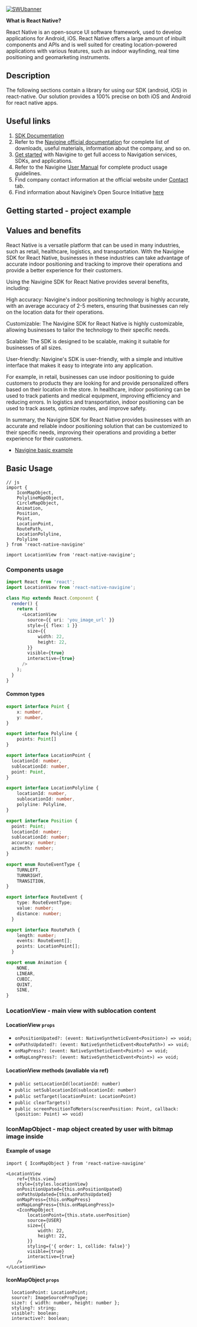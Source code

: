 
[![SWUbanner](https://i.ibb.co/DK0WNM7/react-native.jpg)](https://github.com/Navigine/react-native-navigine)

**What is React Native?**

React Native is an open-source UI software framework, used to develop applications for Android, iOS. React Native offers a large amount of inbuilt components and APIs and is well suited for creating location-powered applications with various features, such as indoor wayfinding, real time positioning and geomarketing instruments. 

## Description
The following sections contain a library  for using our SDK (android, iOS) in react-native. Our solution provides a 100% precise on both iOS and Android for react native apps. 

## Useful links 
1. [SDK Documentation](https://github.com/Navigine/Indoor-Navigation-Android-Mobile-SDK-2.0/wiki)
2. Refer to the [Navigine official documentation](https://navigine.com/documentation/) for complete list of downloads, useful materials, information about the company, and so on.
3. [Get started](http://locations.navigine.com/login) with Navigine to get full access to Navigation services, SDKs, and applications.
4. Refer to the Navigine [User Manual](http://docs.navigine.com/) for complete product usage guidelines.
5. Find company contact information at the official website under [Contact](https://navigine.com/contacts/) tab.
6. Find information about Navigine’s Open Source Initiative [here](https://navigine.com/open-source/)
## Getting started - project example

## Values and benefits
React Native is a versatile platform that can be used in many industries, such as retail, healthcare, logistics, and transportation. With the Navigine SDK for React Native, businesses in these industries can take advantage of accurate indoor positioning and tracking to improve their operations and provide a better experience for their customers.

Using the Navigine SDK for React Native provides several benefits, including:

High accuracy: Navigine's indoor positioning technology is highly accurate, with an average accuracy of 2-5 meters, ensuring that businesses can rely on the location data for their operations.

Customizable: The Navigine SDK for React Native is highly customizable, allowing businesses to tailor the technology to their specific needs.

Scalable: The SDK is designed to be scalable, making it suitable for businesses of all sizes.

User-friendly: Navigine's SDK is user-friendly, with a simple and intuitive interface that makes it easy to integrate into any application.

For example, in retail, businesses can use indoor positioning to guide customers to products they are looking for and provide personalized offers based on their location in the store. In healthcare, indoor positioning can be used to track patients and medical equipment, improving efficiency and reducing errors. In logistics and transportation, indoor positioning can be used to track assets, optimize routes, and improve safety.

In summary, the Navigine SDK for React Native provides businesses with an accurate and reliable indoor positioning solution that can be customized to their specific needs, improving their operations and providing a better experience for their customers.

- [Navigine basic example](https://github.com/Navigine/react-native-navigine-example)

## Basic Usage

```
// js
import {
    IconMapObject,
    PolylineMapObject,
    CircleMapObject,
    Animation,
    Position,
    Point,
    LocationPoint,
    RoutePath,
    LocationPolyline,
    Polyline
} from 'react-native-navigine'

import LocationView from 'react-native-navigine';
```

### Components usage
```typescript jsx
import React from 'react';
import LocationView from 'react-native-navigine';

class Map extends React.Component {
  render() {
    return (
      <LocationView
        source={{ uri: 'you_image_url' }}
        style={{ flex: 1 }}
        size={{
            width: 22,
            height: 22,
        }}
        visible={true}
        interactive={true}
      />
    );
  }
}
```

#### Common types
```typescript
export interface Point {
    x: number,
    y: number,
}

export interface Polyline {
    points: Point[]
}

export interface LocationPoint {
  locationId: number,
  sublocationId: number,
  point: Point,
}

export interface LocationPolyline {
    locationId: number,
    sublocationId: number,
    polyline: Polyline,
}

export interface Position {
  point: Point;
  locationId: number;
  sublocationId: number;
  accuracy: number;
  azimuth: number;
}

export enum RouteEventType {
    TURNLEFT,
    TURNRIGHT,
    TRANSITION,
}

export interface RouteEvent {
    type: RouteEventType;
    value: number;
    distance: number;
  }

export interface RoutePath {
    length: number;
    events: RouteEvent[];
    points: LocationPoint[];
  }

export enum Animation {
    NONE,
    LINEAR,
    CUBIC,
    QUINT,
    SINE,
}
```
### LocationView - main view with sublocation content

#### LocationView `props`
- `onPositionUpated?: (event: NativeSyntheticEvent<Position>) => void;`
- `onPathsUpdated?: (event: NativeSyntheticEvent<RoutePath>) => void;`
- `onMapPress?: (event: NativeSyntheticEvent<Point>) => void;`
- `onMapLongPress?: (event: NativeSyntheticEvent<Point>) => void;`

#### LocationView methods (avaliable via ref)
- `public setLocationId(locationId: number)`
- `public setSublocationId(sublocationId: number)`
- `public setTarget(locationPoint: LocationPoint)`
- `public clearTargets()`
- `public screenPositionToMeters(screenPosition: Point, callback: (position: Point) => void)`

### IconMapObject - map object created by user with bitmap image inside

#### Example of usage
```
import { IconMapObject } from 'react-native-navigine'

<LocationView
    ref={this.view}
    style={styles.locationView}
    onPositionUpated={this.onPositionUpated}
    onPathsUpdated={this.onPathsUpdated}
    onMapPress={this.onMapPress}
    onMapLongPress={this.onMapLongPress}>
    <IconMapObject
        locationPoint={this.state.userPosition}
        source={USER}
        size={{
            width: 22,
            height: 22,
        }}
        styling={'{ order: 1, collide: false}'}
        visible={true}
        interactive={true}
    />
</LocationView>
```
#### IconMapObject `props`
```
  locationPoint: LocationPoint;
  source?: ImageSourcePropType;
  size?: { width: number, height: number };
  styling?: string;
  visible?: boolean;
  interactive?: boolean;
```
